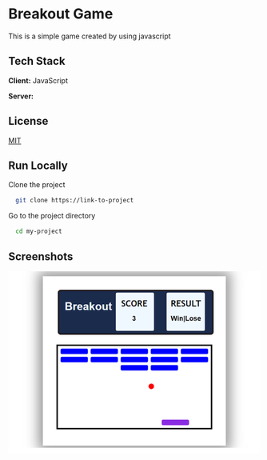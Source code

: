 
# Breakout Game

This is a simple game created by using javascript

## Tech Stack

**Client:** JavaScript

**Server:** 


## License

[MIT](https://choosealicense.com/licenses/mit/)


## Run Locally

Clone the project

```bash
  git clone https://link-to-project
```

Go to the project directory

```bash
  cd my-project
```



## Screenshots

![Breakout](/Breakout.png)
